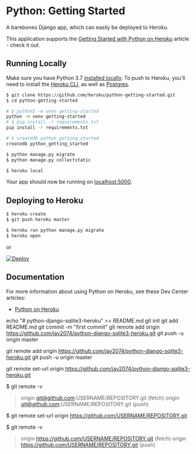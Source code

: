 # Python: Getting Started

A barebones Django app, which can easily be deployed to Heroku.

This application supports the [Getting Started with Python on Heroku](https://devcenter.heroku.com/articles/getting-started-with-python) article - check it out.

## Running Locally

Make sure you have Python 3.7 [installed locally](http://install.python-guide.org). To push to Heroku, you'll need to install the [Heroku CLI](https://devcenter.heroku.com/articles/heroku-cli), as well as [Postgres](https://devcenter.heroku.com/articles/heroku-postgresql#local-setup).

```sh
$ git clone https://github.com/heroku/python-getting-started.git
$ cd python-getting-started

# $ python3 -m venv getting-started
python -m venv getting-started
# $ pip install -r requirements.txt
pip install -r requirements.txt

# $ createdb python_getting_started
createdb python_getting_started

$ python manage.py migrate
$ python manage.py collectstatic

$ heroku local
```

Your app should now be running on [localhost:5000](http://localhost:5000/).

## Deploying to Heroku

```sh
$ heroku create
$ git push heroku master

$ heroku run python manage.py migrate
$ heroku open
```
or

[![Deploy](https://www.herokucdn.com/deploy/button.svg)](https://heroku.com/deploy)

## Documentation

For more information about using Python on Heroku, see these Dev Center articles:

- [Python on Heroku](https://devcenter.heroku.com/categories/python)






<!-- …or create a new repository on the command line -->
echo "# python-django-sqlite3-heroku" >> README.md
git init
git add README.md
git commit -m "first commit"
git remote add origin https://github.com/jav2074/python-django-sqlite3-heroku.git
git push -u origin master
                
<!-- …or push an existing repository from the command line -->
git remote add origin https://github.com/jav2074/python-django-sqlite3-heroku.git
git push -u origin master



git remote set-url origin https://github.com/jav2074/python-django-sqlite3-heroku.git

<!-- Enumerar tus remotos existentes a fin de obtener el nombre de los remotos que deseas cambiar. -->
$ git remote -v
> origin  git@github.com:USERNAME/REPOSITORY.git (fetch)
> origin  git@github.com:USERNAME/REPOSITORY.git (push)
<!-- Cambiar tu URL remota de SSH a HTTPS con el comando git remote set-url. -->
$ git remote set-url origin https://github.com/USERNAME/REPOSITORY.git
<!-- Verificar que la URL remota ha cambiado. -->
$ git remote -v
<!-- # Verify new remote URL -->
> origin  https://github.com/USERNAME/REPOSITORY.git (fetch)
> origin  https://github.com/USERNAME/REPOSITORY.git (push)